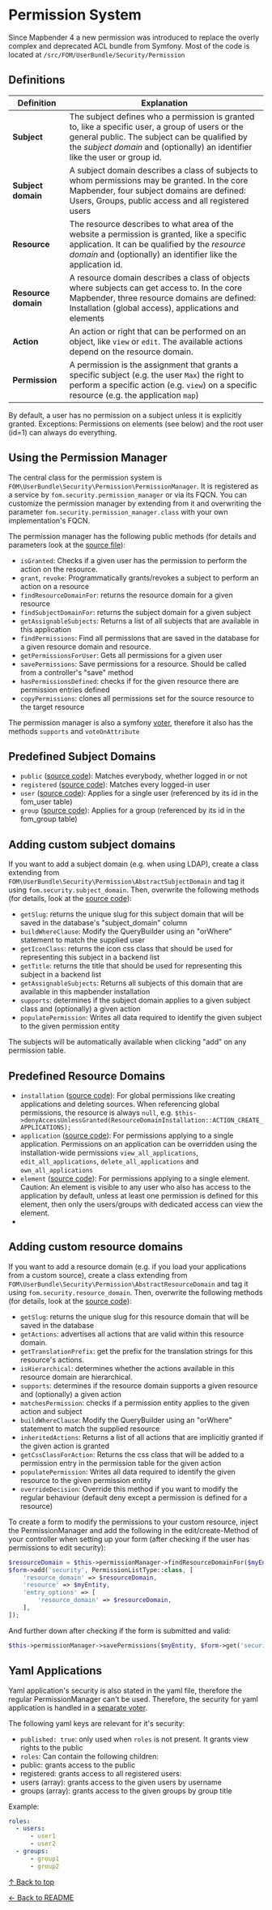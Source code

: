 # Permission System

Since Mapbender 4 a new permission was introduced to replace the overly complex and deprecated ACL bundle from Symfony.
Most of the code is located at `/src/FOM/UserBundle/Security/Permission`

## Definitions

| Definition          | Explanation                                                                                                                                                                                                                      | 
|---------------------|----------------------------------------------------------------------------------------------------------------------------------------------------------------------------------------------------------------------------------| 
| __Subject__         | The subject defines who a permission is granted to, like a specific user, a group of users or the general public. The subject can be qualified by the _subject domain_ and (optionally) an identifier like the user or group id. | 
| __Subject domain__  | A subject domain describes a class of subjects to whom permissions may be granted. In the core Mapbender, four subject domains are defined: Users, Groups, public access and all registered users                                |  
| __Resource__        | The resource describes to what area of the website a permission is granted, like a specific application. It can be qualified by the _resource domain_ and (optionally) an identifier like the application id.                    | 
| __Resource domain__ | A resource domain describes a class of objects where subjects can get access to. In the core Mapbender, three resource domains are defined: Installation (global access), applications and elements                              |  
| __Action__          | An action or right that can be performed on an object, like `view` or `edit`. The available actions depend on the resource domain.                                                                                               |  
| __Permission__      | A permission is the assignment that grants a specific subject (e.g. the user `Max`) the right to perform a specific action (e.g. `view`) on a specific resource (e.g. the application `map`)                                     |  

By default, a user has no permission on a subject unless it is explicitly granted. Exceptions: Permissions on elements (see below) and the root user (id=1) can always do everything.

## Using the Permission Manager
The central class for the permission system is `FOM\UserBundle\Security\Permission\PermissionManager`. It is registered as a service by `fom.security.permission_manager` or via its FQCN. 
You can customize the permission manager by extending from it and overwriting the parameter `fom.security.permission_manager.class` with your own implementation's FQCN.

The permission manager has the following public methods (for details and parameters look at the [source file](../../src/FOM/UserBundle/Security/Permission/PermissionManager.php)):
- `isGranted`: Checks if a given user has the permission to perform the action on the resource. 
- `grant`, `revoke`: Programmatically grants/revokes a subject to perform an action on a resource
- `findResourceDomainFor`: returns the resource domain for a given resource
- `findSubjectDomainFor`: returns the subject domain for a given subject
- `getAssignableSubjects`: Returns a list of all subjects that are available in this application
- `findPermissions`: Find all permissions that are saved in the database for a given resource domain and resource.
- `getPermissionsForUser`: Gets all permissions for a given user
- `savePermissions`: Save permissions for a resource. Should be called from a controller's "save" method
- `hasPermissionsDefined`: checks if for the given resource there are permission entries defined
- `copyPermissions`: clones all permissions set for the source resource to the target resource

The permission manager is also a symfony [voter](https://symfony.com/doc/current/security/voters.html), therefore it also has the methods `supports` and `voteOnAttribute`

## Predefined Subject Domains
- `public` ([source code](../../src/FOM/UserBundle/Security/Permission/SubjectDomainPublic.php)): Matches everybody, whether logged in or not
- `registered` ([source code](../../src/FOM/UserBundle/Security/Permission/SubjectDomainRegistered.php)): Matches every logged-in user
- `user` ([source code](../../src/FOM/UserBundle/Security/Permission/SubjectDomainUser.php)): Applies for a single user (referenced by its id in the fom_user table)
- `group` ([source code](../../src/FOM/UserBundle/Security/Permission/SubjectDomainGroup.php)): Applies for a group (referenced by its id in the fom_group table)

## Adding custom subject domains
If you want to add a subject domain (e.g. when using LDAP), create a class extending from `FOM\UserBundle\Security\Permission\AbstractSubjectDomain`
and tag it using `fom.security.subject_domain`. Then, overwrite the following methods (for details, look at the [source code](../../src/FOM/UserBundle/Security/Permission/AbstractSubjectDomain.php)):
- `getSlug`: returns the unique slug for this subject domain that will be saved in the database's "subject_domain" column
- `buildWhereClause`: Modify the QueryBuilder using an "orWhere" statement to match the supplied user
- `getIconClass`: returns the icon css class that should be used for representing this subject in a backend list
- `getTitle`: returns the title that should be used for representing this subject in a backend list
- `getAssignableSubjects`: Returns all subjects of this domain that are available in this mapbender installation
- `supports`: determines if the subject domain applies to a given subject class and (optionally) a given action
- `populatePermission`: Writes all data required to identify the given subject to the given permission entity

The subjects will be automatically available when clicking "add" on any permission table. 

## Predefined Resource Domains
- `installation` ([source code](../../src/FOM/UserBundle/Security/Permission/ResourceDomainInstallation.php)): For global permissions like creating applications and deleting sources. When referencing global permissions, the resource is always `null`, e.g. `$this->denyAccessUnlessGranted(ResourceDomainInstallation::ACTION_CREATE_APPLICATIONS);`
- `application` ([source code](../../src/FOM/UserBundle/Security/Permission/ResourceDomainApplication.php)): For permissions applying to a single application. Permissions on an application can be overridden using the installation-wide permissions `view_all_applications`, `edit_all_applications`, `delete_all_applications` and `own_all_applications`
- `element` ([source code](../../src/FOM/UserBundle/Security/Permission/ResourceDomainElement.php)): For permissions applying to a single element. Caution: An element is visible to any user who also has access to the application by default, unless at least one permission is defined for this element, then only the users/groups with dedicated access can view the element.  
- 
## Adding custom resource domains
If you want to add a resource domain (e.g. if you load your applications from a custom source), create a class extending from `FOM\UserBundle\Security\Permission\AbstractResourceDomain`
and tag it using `fom.security.resource_domain`. Then, overwrite the following methods (for details, look at the [source code](../../src/FOM/UserBundle/Security/Permission/AbstractResourceDomain.php)):
- `getSlug`: returns the unique slug for this resource domain that will be saved in the database
- `getActions`: advertises all actions that are valid within this resource domain.
- `getTranslationPrefix`: get the prefix for the translation strings for this resource's actions.
- `isHierarchical`: determines whether the actions available in this resource domain are hierarchical.
- `supports`: determines if the resource domain supports a given resource and (optionally) a given action
- `matchesPermission`: checks if a permission entity applies to the given action and subject
- `buildWhereClause`: Modify the QueryBuilder using an "orWhere" statement to match the supplied resource
- `inheritedActions`: Returns a list of all actions that are implicitly granted if the given action is granted
- `getCssClassForAction`: Returns the css class that will be added to a permission entry in the permission table for the given action
- `populatePermission`: Writes all data required to identify the given resource to the given permission entity
- `overrideDecision`: Override this method if you want to modify the regular behaviour (default deny except a permission is defined for a resource)

To create a form to modify the permissions to your custom resource, inject the PermissionManager and add the following in the edit/create-Method of your controller when setting up your form (after checking if the user has permissions to edit security):

```php
$resourceDomain = $this->permissionManager->findResourceDomainFor($myEntity, throwIfNotFound: true);
$form->add('security', PermissionListType::class, [
    'resource_domain' => $resourceDomain,
    'resource' => $myEntity,
    'entry_options' => [
        'resource_domain' => $resourceDomain,
    ],
]);
```

And further down after checking if the form is submitted and valid:

```php
$this->permissionManager->savePermissions($myEntity, $form->get('security')->getData());
```


## Yaml Applications
Yaml application's security is also stated in the yaml file, therefore the regular PermissionManager can't be used. 
Therefore, the security for yaml application is handled in a [separate voter](../../src/FOM/UserBundle/Security/Permission/YamlApplicationVoter.php).

The following yaml keys are relevant for it's security:
- `published: true`: only used when `roles` is not present. It grants view rights to the public
- `roles`: Can contain the following children:
- public: grants access to the public
- registered: grants access to all registered users:
- users (array): grants access to the given users by username
- groups (array): grants access to the given groups by group title

Example:
```yaml
roles:
  - users:
      - user1
      - user2
  - groups:
      - group1
      - group2
```

[↑ Back to top](#security)

[← Back to README](../README.md)
